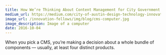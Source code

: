 ```yaml
---
title: How We’re Thinking About Content Management for City Government
medium_url: https://medium.com/city-of-austin-design-technology-innovation/how-were-thinking-about-content-management-for-city-government-88f563497096#.rc2c36odd
image_url: /innovation-fellows/img/blog/cms-computer.jpg
image_description: Image of a computer
date: 2016-10-04
---
```


When you pick a CMS, you’re making a decision about a whole bundle of components — usually, at least four distinct products.
